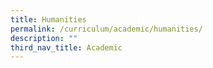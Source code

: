 ```yaml
---
title: Humanities
permalink: /curriculum/academic/humanities/
description: ""
third_nav_title: Academic
---
```

